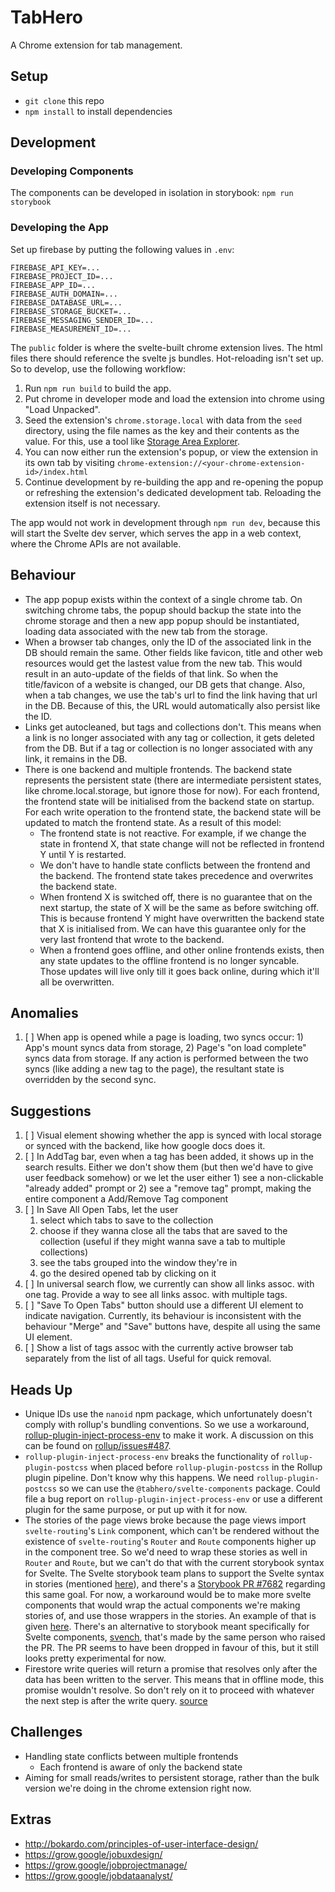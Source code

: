 # TabHero

A Chrome extension for tab management.

## Setup

- `git clone` this repo
- `npm install` to install dependencies

## Development

### Developing Components

The components can be developed in isolation in storybook: `npm run storybook`

### Developing the App

Set up firebase by putting the following values in `.env`:

```
FIREBASE_API_KEY=...
FIREBASE_PROJECT_ID=...
FIREBASE_APP_ID=...
FIREBASE_AUTH_DOMAIN=...
FIREBASE_DATABASE_URL=...
FIREBASE_STORAGE_BUCKET=...
FIREBASE_MESSAGING_SENDER_ID=...
FIREBASE_MEASUREMENT_ID=...
```

The `public` folder is where the svelte-built chrome extension lives. The html files there should reference the svelte js bundles. Hot-reloading isn't set up. So to develop, use the following workflow:

1. Run `npm run build` to build the app.
2. Put chrome in developer mode and load the extension into chrome using "Load Unpacked".
3. Seed the extension's `chrome.storage.local` with data from the `seed` directory, using the file names as the key and their contents as the value. For this, use a tool like [Storage Area Explorer](https://chrome.google.com/webstore/detail/storage-area-explorer/ocfjjjjhkpapocigimmppepjgfdecjkb?hl=en).
4. You can now either run the extension's popup, or view the extension in its own tab by visiting `chrome-extension://<your-chrome-extension-id>/index.html`
5. Continue development by re-building the app and re-opening the popup or refreshing the extension's dedicated development tab. Reloading the extension itself is not necessary.

The app would not work in development through `npm run dev`, because this will start the Svelte dev server, which serves the app in a web context, where the Chrome APIs are not available.

## Behaviour

- The app popup exists within the context of a single chrome tab. On switching chrome tabs, the popup should backup the state into the chrome storage and then a new app popup should be instantiated, loading data associated with the new tab from the storage.
- When a browser tab changes, only the ID of the associated link in the DB should remain the same. Other fields like favicon, title and other web resources would get the lastest value from the new tab. This would result in an auto-update of the fields of that link. So when the title/favicon of a website is changed, our DB gets that change. Also, when a tab changes, we use the tab's url to find the link having that url in the DB. Because of this, the URL would automatically also persist like the ID.
- Links get autocleaned, but tags and collections don't. This means when a link is no longer associated with any tag or collection, it gets deleted from the DB. But if a tag or collection is no longer associated with any link, it remains in the DB.
- There is one backend and multiple frontends. The backend state represents the persistent state (there are intermediate persistent states, like chrome.local.storage, but ignore those for now). For each frontend, the frontend state will be initialised from the backend state on startup. For each write operation to the frontend state, the backend state will be updated to match the frontend state. As a result of this model:
    - The frontend state is not reactive. For example, if we change the state in frontend X, that state change will not be reflected in frontend Y until Y is restarted.
    - We don't have to handle state conflicts between the frontend and the backend. The frontend state takes precedence and overwrites the backend state.
    - When frontend X is switched off, there is no guarantee that on the next startup, the state of X will be the same as before switching off. This is because frontend Y might have overwritten the backend state that X is initialised from. We can have this guarantee only for the very last frontend that wrote to the backend.
    - When a frontend goes offline, and other online frontends exists, then any state updates to the offline frontend is no longer syncable. Those updates will live only till it goes back online, during which it'll all be overwritten.

## Anomalies

1. [ ] When app is opened while a page is loading, two syncs occur: 1) App's mount syncs data from storage, 2) Page's "on load complete" syncs data from storage. If any action is performed between the two syncs (like adding a new tag to the page), the resultant state is overridden by the second sync.

## Suggestions

1. [ ] Visual element showing whether the app is synced with local storage or synced with the backend, like how google docs does it.
2. [ ] In AddTag bar, even when a tag has been added, it shows up in the search results. Either we don't show them (but then we'd have to give user feedback somehow) or we let the user either 1) see a non-clickable "already added" prompt or 2) see a "remove tag" prompt, making the entire component a Add/Remove Tag component
3. [ ] In Save All Open Tabs, let the user
    1. select which tabs to save to the collection
    2. choose if they wanna close all the tabs that are saved to the collection (useful if they might wanna save a tab to multiple collections)
    3. see the tabs grouped into the window they're in
    4. go the desired opened tab by clicking on it
4. [ ] In universal search flow, we currently can show all links assoc. with one tag. Provide a way to see all links assoc. with multiple tags.
5. [ ] "Save To Open Tabs" button should use a different UI element to indicate navigation. Currently, its behaviour is inconsistent with the behaviour "Merge" and "Save" buttons have, despite all using the same UI element.
6. [ ] Show a list of tags assoc with the currently active browser tab separately from the list of all tags. Useful for quick removal.

## Heads Up

- Unique IDs use the `nanoid` npm package, which unfortunately doesn't comply with rollup's bundling conventions. So we use a workaround, [rollup-plugin-inject-process-env](https://www.npmjs.com/package/rollup-plugin-inject-process-env) to make it work. A discussion on this can be found on [rollup/issues#487](https://github.com/rollup/rollup/issues/487).
- `rollup-plugin-inject-process-env` breaks the functionality of `rollup-plugin-postcss` when placed before `rollup-plugin-postcss` in the Rollup plugin pipeline. Don't know why this happens. We need `rollup-plugin-postcss` so we can use the `@tabhero/svelte-components` package. Could file a bug report on `rollup-plugin-inject-process-env` or use a different plugin for the same purpose, or put up with it for now.
- The stories of the page views broke because the page views import `svelte-routing`'s `Link` component, which can't be rendered without the existence of `svelte-routing`'s `Router` and `Route` components higher up in the component tree. So we'd need to wrap these stories as well in `Router` and `Route`, but we can't do that with the current storybook syntax for Svelte. The Svelte storybook team plans to support the Svelte syntax in stories (mentioned [here](https://www.npmjs.com/package/@storybook/svelte)), and there's a [Storybook PR #7682](https://github.com/storybookjs/storybook/pull/7682) regarding this same goal. For now, a workaround would be to make more svelte components that would wrap the actual components we're making stories of, and use those wrappers in the stories. An example of that is given [here](https://github.com/storybookjs/storybook/tree/next/examples/svelte-kitchen-sink). There's an alternative to storybook meant specifically for Svelte components, [svench](https://github.com/rixo/svench), that's made by the same person who raised the PR. The PR seems to have been dropped in favour of this, but it still looks pretty experimental for now.
- Firestore write queries will return a promise that resolves only after the data has been written to the server. This means that in offline mode, this promise wouldn't resolve. So don't rely on it to proceed with whatever the next step is after the write query. [source](https://youtu.be/oDvdAFP6OhQ?t=674)

## Challenges

- Handling state conflicts between multiple frontends
    - Each frontend is aware of only the backend state
- Aiming for small reads/writes to persistent storage, rather than the bulk version we're doing in the chrome extension right now.

## Extras

- http://bokardo.com/principles-of-user-interface-design/
- https://grow.google/jobuxdesign/
- https://grow.google/jobprojectmanage/
- https://grow.google/jobdataanalyst/

